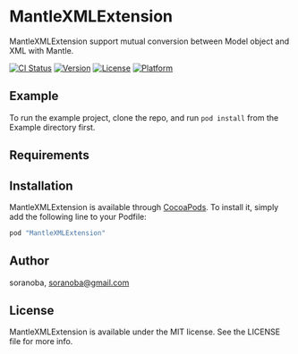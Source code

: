 MantleXMLExtension
=======
MantleXMLExtension support mutual conversion between Model object and XML with Mantle.

[![CI Status](http://img.shields.io/travis/soranoba/MantleXMLExtension.svg?style=flat)](https://travis-ci.org/soranoba/MantleXMLExtension)
[![Version](https://img.shields.io/cocoapods/v/MantleXMLExtension.svg?style=flat)](http://cocoapods.org/pods/MantleXMLExtension)
[![License](https://img.shields.io/cocoapods/l/MantleXMLExtension.svg?style=flat)](http://cocoapods.org/pods/MantleXMLExtension)
[![Platform](https://img.shields.io/cocoapods/p/MantleXMLExtension.svg?style=flat)](http://cocoapods.org/pods/MantleXMLExtension)

## Example

To run the example project, clone the repo, and run `pod install` from the Example directory first.

## Requirements

## Installation

MantleXMLExtension is available through [CocoaPods](http://cocoapods.org). To install
it, simply add the following line to your Podfile:

```ruby
pod "MantleXMLExtension"
```

## Author

soranoba, soranoba@gmail.com

## License

MantleXMLExtension is available under the MIT license. See the LICENSE file for more info.
